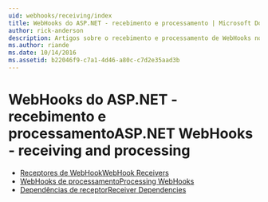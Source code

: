 ```yaml
---
uid: webhooks/receiving/index
title: WebHooks do ASP.NET - recebimento e processamento | Microsoft Docs
author: rick-anderson
description: Artigos sobre o recebimento e processamento de WebHooks no ASP.NET
ms.author: riande
ms.date: 10/14/2016
ms.assetid: b22046f9-c7a1-4d46-a80c-c7d2e35aad3b
---
```

# <a name="aspnet-webhooks---receiving-and-processing"></a><span data-ttu-id="4c9f5-103">WebHooks do ASP.NET - recebimento e processamento</span><span class="sxs-lookup"><span data-stu-id="4c9f5-103">ASP.NET WebHooks - receiving and processing</span></span>

* [<span data-ttu-id="4c9f5-104">Receptores de WebHook</span><span class="sxs-lookup"><span data-stu-id="4c9f5-104">WebHook Receivers</span></span>](receivers.md)
* [<span data-ttu-id="4c9f5-105">WebHooks de processamento</span><span class="sxs-lookup"><span data-stu-id="4c9f5-105">Processing WebHooks</span></span>](handlers.md)
* [<span data-ttu-id="4c9f5-106">Dependências de receptor</span><span class="sxs-lookup"><span data-stu-id="4c9f5-106">Receiver Dependencies</span></span>](dependencies.md)
